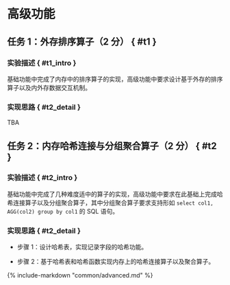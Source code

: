 # 高级功能

## 任务 1：外存排序算子（2 分） { #t1 }

### 实验描述 { #t1_intro }

基础功能中完成了内存中的排序算子的实现，高级功能中要求设计基于外存的排序算子以及内外存数据交互机制。

### 实现思路 { #t2_detail }

TBA

## 任务 2：内存哈希连接与分组聚合算子（2 分） { #t2 }

### 实验描述 { #t2_intro }

基础功能中完成了几种难度适中的算子的实现，高级功能中要求在此基础上完成哈希连接算子以及分组聚合算子，其中分组聚合算子要求支持形如 `select col1, AGG(col2) group by col1` 的 SQL 语句。

### 实现思路 { #t2_detail }

-   步骤 1：设计哈希表，实现记录字段的哈希功能。

-   步骤 2：基于哈希表和哈希函数实现内存上的哈希连接算子以及聚合算子。

{%
    include-markdown "common/advanced.md"
%}
